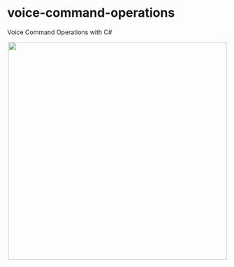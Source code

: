 # voice-command-operations
Voice Command Operations with C#
<p align="center">
  <img src="https://user-images.githubusercontent.com/36550960/108242951-34174b00-7156-11eb-8d08-851cb10ff56c.gif?raw=true"  width="500" height="500  image"/> 
</p>

